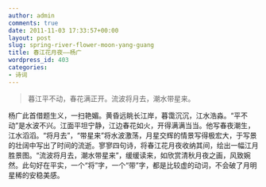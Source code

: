 ```yaml
---
author: admin
comments: true
date: 2011-11-03 17:33:57+00:00
layout: post
slug: spring-river-flower-moon-yang-guang
title: 春江花月夜——杨广
wordpress_id: 403
categories:
- 诗词
---
```


> 暮江平不动，春花满正开。流波将月去，潮水带星来。


杨广此首借题生义，一扫艳媚。黄昏远眺长江岸，暮霭沉沉，江水浩淼。“平不动”是水波不兴。江面平坦宁静，江边春花如火，开得满满当当。他写春夜潮生，江水滔滔。“将月去”，“带星来”将水波激荡，月星交辉的情景写得极宏大，于写景的壮阔中写出了时间的流逝。寥寥四句诗，将春江花月夜收纳其间，绘出一幅江月胜景图。“流波将月去，潮水带星来”，缓缓读来，如欣赏清秋月夜之画，风致婉然。此句好在平实，一个“将”字，一个“带”字，都是比较虚的动词，不会破了月明星稀的安稳美感。
